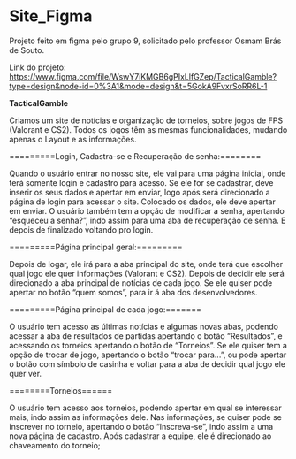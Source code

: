 # Site_Figma
Projeto feito em figma pelo grupo 9, solicitado pelo professor Osmam Brás de Souto.

Link do projeto: https://www.figma.com/file/WswY7iKMGB6gPIxLlfGZep/TacticalGamble?type=design&node-id=0%3A1&mode=design&t=5GokA9FvxrSoRR6L-1

****************TacticalGamble****************

Criamos um site de notícias e organização de torneios, sobre jogos de FPS (Valorant e CS2). Todos os jogos têm as mesmas funcionalidades, mudando apenas o Layout e as informações. 

=========Login, Cadastra-se e Recuperação de senha:========

Quando o usuário entrar no nosso site, ele vai para uma página inicial, onde terá somente login e cadastro para acesso. Se ele for se cadastrar, deve inserir os seus dados e apertar em enviar, logo após será direcionado a página de login para acessar o site. Colocado os dados, ele deve apertar em enviar. O usuário também tem a opção de modificar a senha, apertando “esqueceu a senha?”, indo assim para uma aba de recuperação de senha. E depois de finalizado voltando pro login.

=========Página principal geral:=========

 Depois de logar, ele irá para a aba principal do site, onde terá que escolher qual jogo ele quer informações (Valorant e CS2). Depois de decidir ele será direcionado a aba principal de notícias de cada jogo. Se ele quiser pode apertar no botão “quem somos”, para ir á aba dos desenvolvedores. 
 
=========Página principal de cada jogo:=======

O usuário tem acesso as últimas notícias e algumas novas abas, podendo acessar a aba de resultados de partidas apertando o botão “Resultados”, e acessando os torneios apertando o botão de “Torneios”. Se ele quiser tem a opção de trocar de jogo, apertando o botão “trocar para...”, ou pode apertar o botão com símbolo de casinha e voltar para a aba de decidir qual jogo ele quer ver. 

========Torneios======

O usuário tem acesso aos torneios, podendo apertar em qual se interessar mais, indo assim as informações dele. Nas informações, se quiser pode se inscrever no torneio, apertando o botão “Inscreva-se”, indo assim a uma nova página de cadastro. Após cadastrar a equipe, ele é direcionado ao chaveamento do torneio;

